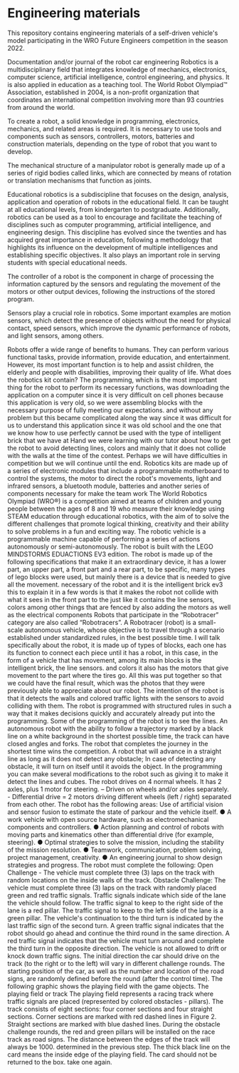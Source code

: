 Engineering materials
====

This repository contains engineering materials of a self-driven vehicle's model participating in the WRO Future Engineers competition in the season 2022.

Documentation and/or journal of the robot car engineering
Robotics is a multidisciplinary field that integrates knowledge of mechanics, electronics, computer science, artificial intelligence, control engineering, and physics. It is also applied in education as a teaching tool. The World Robot Olympiad™ Association, established in 2004, is a non-profit organization that coordinates an international competition involving more than 93 countries from around the world.

To create a robot, a solid knowledge in programming, electronics, mechanics, and related areas is required. It is necessary to use tools and components such as sensors, controllers, motors, batteries and construction materials, depending on the type of robot that you want to develop.

The mechanical structure of a manipulator robot is generally made up of a series of rigid bodies called links, which are connected by means of rotation or translation mechanisms that function as joints.

Educational robotics is a subdiscipline that focuses on the design, analysis, application and operation of robots in the educational field. It can be taught at all educational levels, from kindergarten to postgraduate. Additionally, robotics can be used as a tool to encourage and facilitate the teaching of disciplines such as computer programming, artificial intelligence, and engineering design. This discipline has evolved since the twenties and has acquired great importance in education, following a methodology that highlights its influence on the development of multiple intelligences and establishing specific objectives. It also plays an important role in serving students with special educational needs.

The controller of a robot is the component in charge of processing the information captured by the sensors and regulating the movement of the motors or other output devices, following the instructions of the stored program.

Sensors play a crucial role in robotics. Some important examples are motion sensors, which detect the presence of objects without the need for physical contact, speed sensors, which improve the dynamic performance of robots, and light sensors, among others.

Robots offer a wide range of benefits to humans. They can perform various functional tasks, provide information, provide education, and entertainment. However, its most important function is to help and assist children, the elderly and people with disabilities, improving their quality of life.
What does the robotics kit contain?
The programming, which is the most important thing for the robot to perform its necessary functions, was downloading the application on a computer since it is very difficult on cell phones because this application is very old, so we were assembling blocks with the necessary purpose of fully meeting our expectations. and without any problem but this became complicated along the way since it was difficult for us to understand this application since it was old school and the one that we know how to use perfectly cannot be used with the type of intelligent brick that we have at Hand we were learning with our tutor about how to get the robot to avoid detecting lines, colors and mainly that it does not collide with the walls at the time of the contest. Perhaps we will have difficulties in competition but we will continue until the end.
Robotics kits are made up of a series of electronic modules that include a programmable motherboard to control the systems, the motor to direct the robot's movements, light and infrared sensors, a bluetooth module, batteries and another series of components necessary for make the team work
The World Robotics Olympiad (WRO®) is a competition aimed at teams of children and young people between the ages of 8 and 19 who measure their knowledge using STEAM education through educational robotics, with the aim of to solve the different challenges that promote logical thinking, creativity and their ability to solve problems in a fun and exciting way.
The robotic vehicle is a programmable machine capable of performing a series of actions autonomously or semi-autonomously. The robot is built with the LEGO MINDSTORMS EDUACTIONS EV3 edition. The robot is made up of the following specifications that make it an extraordinary device, it has a lower part, an upper part, a front part and a rear part, to be specific, many types of lego blocks were used, but mainly there is a device that is needed to give all the movement. necessary of the robot and it is the intelligent brick ev3 this to explain it in a few words is that it makes the robot not collide with what it sees in the front part to the
just like it contains the line sensors, colors among other things that are fenced by also adding the motors as well as the electrical components
Robots that participate in the “Robotracer” category are also called “Robotracers”. A Robotracer (robot) is a small-scale autonomous vehicle, whose objective is to travel through a scenario established under standardized rules, in the best possible time.
I will talk specifically about the robot, it is made up of types of blocks, each one has its function to connect each piece until it has a robot, in this case, in the form of a vehicle that has movement, among its main blocks is the intelligent brick, the line sensors. and colors it also has the motors that give movement to the part where the tires go. All this was put together so that we could have the final result, which was the photos that they were previously able to appreciate about our robot.
The intention of the robot is that it detects the walls and colored traffic lights with the sensors to avoid colliding with them. The robot is programmed with structured rules in such a way that it makes decisions quickly and accurately already put into the programming.
Some of the programming of the robot is to see the lines. An autonomous robot with the ability to follow a trajectory marked by a black line on a white background in the shortest possible time, the track can have closed angles and forks. The robot that completes the journey in the shortest time wins the competition. A robot that will advance in a straight line as long as it does not detect any obstacle; In case of detecting any obstacle, it will turn on itself until it avoids the object.
In the programming you can make several modifications to the robot such as giving it to make it detect the lines and cubes.
The robot drives on 4 normal wheels. It has 2 axles, plus 1 motor for steering. – Driven on wheels and/or axles separately. - Differential drive = 2 motors driving different wheels (left / right) separated from each other.
The robot has the following areas: Use of artificial vision and sensor fusion to estimate the state of parkour and the vehicle itself.
● A work vehicle with open source hardware, such as electromechanical components and controllers.
● Action planning and control of robots with moving parts and kinematics other than differential drive (for example, steering).
● Optimal strategies to solve the mission, including the stability of the mission resolution.
● Teamwork, communication, problem solving, project management, creativity.
  ● An engineering journal to show design strategies and progress.
The robot must complete the following: Open Challenge - The vehicle must complete three (3) laps on the track with random locations on the inside walls of the track. Obstacle Challenge: The vehicle must complete three (3) laps on the track with randomly placed green and red traffic signals. Traffic signals indicate which side of the lane the vehicle should follow. The traffic signal to keep to the right side of the lane is a red pillar. The traffic signal to keep to the left side of the lane is a green pillar. The vehicle's continuation to the third turn is indicated by the last traffic sign of the second turn. A green traffic signal indicates that the robot should go ahead and continue the third round in the same direction. A red traffic signal indicates that the vehicle must turn around and complete the third turn in the opposite direction. The vehicle is not allowed to drift or knock down traffic signs. The initial direction the car should drive on the track (to the right or to the left) will vary in different challenge rounds. The starting position of the car, as well as the number and location of the road signs, are randomly defined before the round (after the control time). The following graphic shows the playing field with the game objects.
The playing field or track The playing field represents a racing track where traffic signals are placed (represented by colored obstacles - pillars). The track consists of eight sections: four corner sections and four straight sections. Corner sections are marked with red dashed lines in Figure 2. Straight sections are marked with blue dashed lines. During the obstacle challenge rounds, the red and green pillars will be installed on the race track as road signs. The distance between the edges of the track will always be 1000.
determined in the previous step. The thick black line on the card means the inside edge of the playing field. The card should not be returned to the box. take one again.
